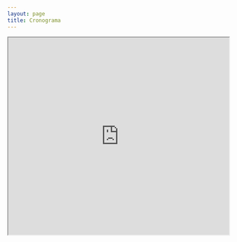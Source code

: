 ```yaml
---
layout: page
title: Cronograma
---
```


<iframe width="100%" height="450vh" src="https://docs.google.com/spreadsheets/d/e/2PACX-1vT5UMmk49TFyM-gl6vqWvCgwJqS7eb1bh4Rm9Wrn8O9Queg4tpf-bioa_ymla54vMXHX_-hrqBJOqXA/pubhtml?gid=1795977993&amp;single=true&amp;widget=true&amp;headers=false&range=A:M"></iframe>
